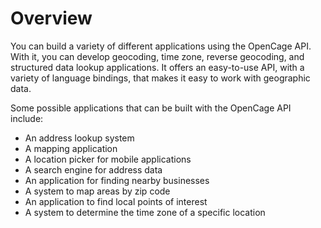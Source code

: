 # Overview

You can build a variety of different applications using the OpenCage API. With it, you can develop geocoding, time zone, reverse geocoding, and structured data lookup applications. It offers an easy-to-use API, with a variety of language bindings, that makes it easy to work with geographic data.

Some possible applications that can be built with the OpenCage API include:

- An address lookup system
- A mapping application
- A location picker for mobile applications
- A search engine for address data
- An application for finding nearby businesses
- A system to map areas by zip code
- An application to find local points of interest
- A system to determine the time zone of a specific location
